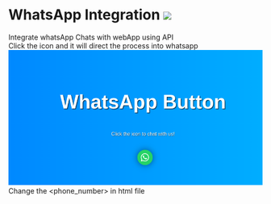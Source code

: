 # WhatsApp Integration <img src="https://github.com/siya15909/IntegrateWhatsapp/assets/120238075/d1b427c9-0f72-4627-800d-23a717646700" height="75" width="auto">

Integrate whatsApp Chats with webApp using API<br>
Click the icon and it will direct the process into whatsapp<br>
![ss](image.png)
Change the <phone_number> in html file
